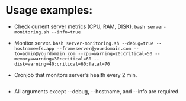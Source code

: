 # Usage examples:
- Check current server metrics (CPU, RAM, DISK).
``` bash server-monitoring.sh --info=true ```
- Monitor server.
``` bash server-monitoring.sh --debug=true --hostname=fs.app --from=server@yourdomain.com --to=admin@yourdomain.com --cpu=warning=20:critical=50 --memory=warning=30:critical=60 --disk=warning=40:critical=60:fatal=70 ```

- Cronjob that monitors server's health every 2 min.	
``` */2 * * * * bash /server-monitoring/server-monitoring.sh --hostname=fs.app --from=server@yourdomain.com --to=admin@yourdomain.com --cpu=warning=20:critical=50 --memory=warning=30:critical=60 --disk=warning=40:critical=60:fatal=70
```

- All arguments except --debug, --hostname, and --info are required.